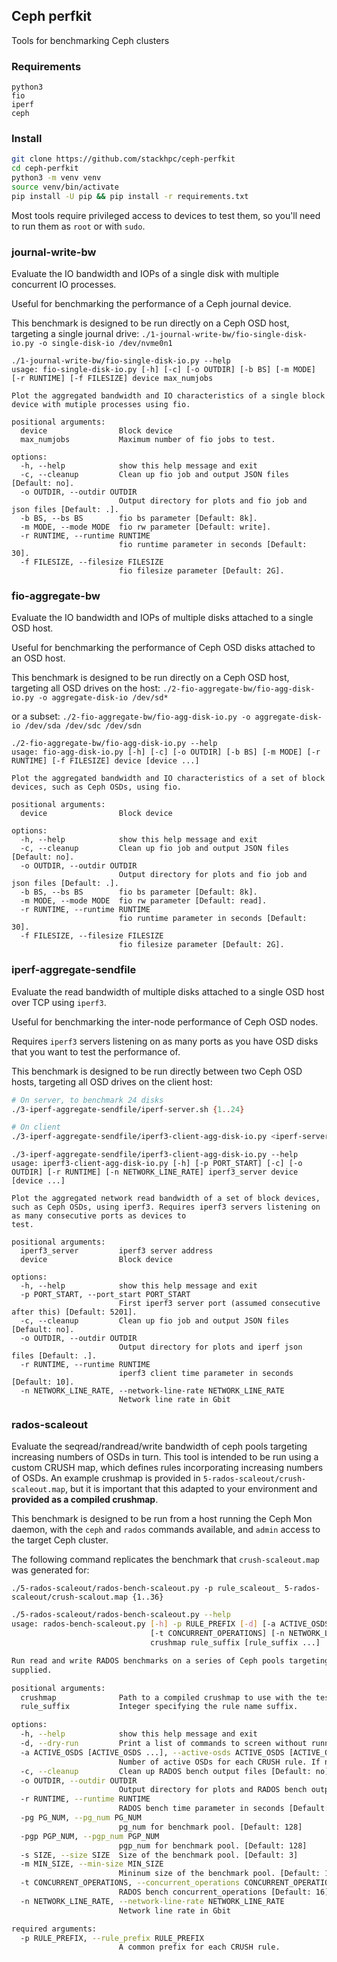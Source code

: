 ## Ceph perfkit
Tools for benchmarking Ceph clusters

### Requirements
```
python3
fio
iperf
ceph
```

### Install
```bash
git clone https://github.com/stackhpc/ceph-perfkit
cd ceph-perfkit
python3 -m venv venv
source venv/bin/activate
pip install -U pip && pip install -r requirements.txt
```

Most tools require privileged access to devices to test them, so you'll need to run them as `root` or with `sudo`.

### journal-write-bw
Evaluate the IO bandwidth and IOPs of a single disk with multiple concurrent IO processes.

Useful for benchmarking the performance of a Ceph journal device.

This benchmark is designed to be run directly on a Ceph OSD host, targeting a single journal drive:
`./1-journal-write-bw/fio-single-disk-io.py -o single-disk-io /dev/nvme0n1`

```
./1-journal-write-bw/fio-single-disk-io.py --help
usage: fio-single-disk-io.py [-h] [-c] [-o OUTDIR] [-b BS] [-m MODE] [-r RUNTIME] [-f FILESIZE] device max_numjobs

Plot the aggregated bandwidth and IO characteristics of a single block device with mutiple processes using fio.

positional arguments:
  device                Block device
  max_numjobs           Maximum number of fio jobs to test.

options:
  -h, --help            show this help message and exit
  -c, --cleanup         Clean up fio job and output JSON files [Default: no].
  -o OUTDIR, --outdir OUTDIR
                        Output directory for plots and fio job and json files [Default: .].
  -b BS, --bs BS        fio bs parameter [Default: 8k].
  -m MODE, --mode MODE  fio rw parameter [Default: write].
  -r RUNTIME, --runtime RUNTIME
                        fio runtime parameter in seconds [Default: 30].
  -f FILESIZE, --filesize FILESIZE
                        fio filesize parameter [Default: 2G].
```

### fio-aggregate-bw
Evaluate the IO bandwidth and IOPs of multiple disks attached to a single OSD host.

Useful for benchmarking the performance of Ceph OSD disks attached to an OSD host.

This benchmark is designed to be run directly on a Ceph OSD host, targeting all OSD drives on the host:
`./2-fio-aggregate-bw/fio-agg-disk-io.py -o aggregate-disk-io /dev/sd*`

or a subset:
`./2-fio-aggregate-bw/fio-agg-disk-io.py -o aggregate-disk-io /dev/sda /dev/sdc /dev/sdn`

```
./2-fio-aggregate-bw/fio-agg-disk-io.py --help
usage: fio-agg-disk-io.py [-h] [-c] [-o OUTDIR] [-b BS] [-m MODE] [-r RUNTIME] [-f FILESIZE] device [device ...]

Plot the aggregated bandwidth and IO characteristics of a set of block devices, such as Ceph OSDs, using fio.

positional arguments:
  device                Block device

options:
  -h, --help            show this help message and exit
  -c, --cleanup         Clean up fio job and output JSON files [Default: no].
  -o OUTDIR, --outdir OUTDIR
                        Output directory for plots and fio job and json files [Default: .].
  -b BS, --bs BS        fio bs parameter [Default: 8k].
  -m MODE, --mode MODE  fio rw parameter [Default: read].
  -r RUNTIME, --runtime RUNTIME
                        fio runtime parameter in seconds [Default: 30].
  -f FILESIZE, --filesize FILESIZE
                        fio filesize parameter [Default: 2G].
```

### iperf-aggregate-sendfile
Evaluate the read bandwidth of multiple disks attached to a single OSD host over TCP using `iperf3`.

Useful for benchmarking the inter-node performance of Ceph OSD nodes.

Requires `iperf3` servers listening on as many ports as you have OSD disks that you want to test the performance of.

This benchmark is designed to be run directly between two Ceph OSD hosts, targeting all OSD drives on the client host:
```bash
# On server, to benchmark 24 disks
./3-iperf-aggregate-sendfile/iperf-server.sh {1..24}
```

```bash
# On client
./3-iperf-aggregate-sendfile/iperf3-client-agg-disk-io.py <iperf-server-address> /dev/sd{a..x}
```

```
./3-iperf-aggregate-sendfile/iperf3-client-agg-disk-io.py --help
usage: iperf3-client-agg-disk-io.py [-h] [-p PORT_START] [-c] [-o OUTDIR] [-r RUNTIME] [-n NETWORK_LINE_RATE] iperf3_server device [device ...]

Plot the aggregated network read bandwidth of a set of block devices, such as Ceph OSDs, using iperf3. Requires iperf3 servers listening on as many consecutive ports as devices to
test.

positional arguments:
  iperf3_server         iperf3 server address
  device                Block device

options:
  -h, --help            show this help message and exit
  -p PORT_START, --port_start PORT_START
                        First iperf3 server port (assumed consecutive after this) [Default: 5201].
  -c, --cleanup         Clean up fio job and output JSON files [Default: no].
  -o OUTDIR, --outdir OUTDIR
                        Output directory for plots and iperf json files [Default: .].
  -r RUNTIME, --runtime RUNTIME
                        iperf3 client time parameter in seconds [Default: 10].
  -n NETWORK_LINE_RATE, --network-line-rate NETWORK_LINE_RATE
                        Network line rate in Gbit
```

### rados-scaleout
Evaluate the seqread/randread/write bandwidth of ceph pools targeting increasing numbers of OSDs in turn. This tool is intended to be run using a custom CRUSH map, which defines rules incorporating increasing numbers of OSDs. An example crushmap is provided in `5-rados-scaleout/crush-scaleout.map`, but it is important that this adapted to your environment and **provided as a compiled crushmap**.

This benchmark is designed to be run from a host running the Ceph Mon daemon, with the `ceph` and `rados` commands available, and `admin` access to the target Ceph cluster.

The following command replicates the benchmark that `crush-scaleout.map` was generated for:

`./5-rados-scaleout/rados-bench-scaleout.py -p rule_scaleout_ 5-rados-scaleout/crush-scalout.map {1..36}`

```bash
./5-rados-scaleout/rados-bench-scaleout.py --help
usage: rados-bench-scaleout.py [-h] -p RULE_PREFIX [-d] [-a ACTIVE_OSDS [ACTIVE_OSDS ...]] [-c] [-o OUTDIR] [-r RUNTIME] [-pg PG_NUM] [-pgp PGP_NUM] [-s SIZE] [-m MIN_SIZE]
                               [-t CONCURRENT_OPERATIONS] [-n NETWORK_LINE_RATE]
                               crushmap rule_suffix [rule_suffix ...]

Run read and write RADOS benchmarks on a series of Ceph pools targeting differing numbers of OSDs. A crushmap specifying rules for each of the pools should already be created and
supplied.

positional arguments:
  crushmap              Path to a compiled crushmap to use with the test
  rule_suffix           Integer specifying the rule name suffix.

options:
  -h, --help            show this help message and exit
  -d, --dry-run         Print a list of commands to screen without running benchmarks [Default: no].
  -a ACTIVE_OSDS [ACTIVE_OSDS ...], --active-osds ACTIVE_OSDS [ACTIVE_OSDS ...]
                        Number of active OSDs for each CRUSH rule. If not specified, 'rule_suffixes' is used.
  -c, --cleanup         Clean up RADOS bench output files [Default: no].
  -o OUTDIR, --outdir OUTDIR
                        Output directory for plots and RADOS bench output files [Default: .].
  -r RUNTIME, --runtime RUNTIME
                        RADOS bench time parameter in seconds [Default: 30].
  -pg PG_NUM, --pg_num PG_NUM
                        pg_num for benchmark pool. [Default: 128]
  -pgp PGP_NUM, --pgp_num PGP_NUM
                        pgp_num for benchmark pool. [Default: 128]
  -s SIZE, --size SIZE  Size of the benchmark pool. [Default: 3]
  -m MIN_SIZE, --min-size MIN_SIZE
                        Mininum size of the benchmark pool. [Default: 1]
  -t CONCURRENT_OPERATIONS, --concurrent_operations CONCURRENT_OPERATIONS
                        RADOS bench concurrent_operations [Default: 16]
  -n NETWORK_LINE_RATE, --network-line-rate NETWORK_LINE_RATE
                        Network line rate in Gbit

required arguments:
  -p RULE_PREFIX, --rule_prefix RULE_PREFIX
                        A common prefix for each CRUSH rule.
```